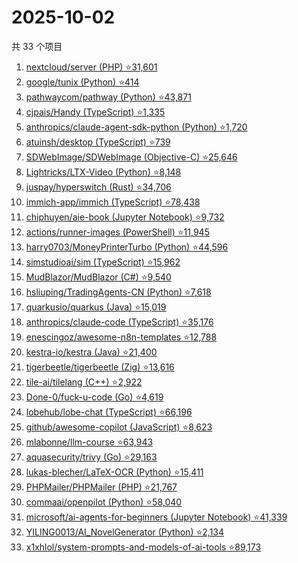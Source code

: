 # 2025-10-02

共 33 个项目

<!-- BEGIN GITHUB -->
<!-- 最后更新时间 2025-10-02 20:16:24 +0800 -->
1. [nextcloud/server (PHP) ⭐31,601](https://github.com/nextcloud/server)
1. [google/tunix (Python) ⭐414](https://github.com/google/tunix)
1. [pathwaycom/pathway (Python) ⭐43,871](https://github.com/pathwaycom/pathway)
1. [cjpais/Handy (TypeScript) ⭐1,335](https://github.com/cjpais/Handy)
1. [anthropics/claude-agent-sdk-python (Python) ⭐1,720](https://github.com/anthropics/claude-agent-sdk-python)
1. [atuinsh/desktop (TypeScript) ⭐739](https://github.com/atuinsh/desktop)
1. [SDWebImage/SDWebImage (Objective-C) ⭐25,646](https://github.com/SDWebImage/SDWebImage)
1. [Lightricks/LTX-Video (Python) ⭐8,148](https://github.com/Lightricks/LTX-Video)
1. [juspay/hyperswitch (Rust) ⭐34,706](https://github.com/juspay/hyperswitch)
1. [immich-app/immich (TypeScript) ⭐78,438](https://github.com/immich-app/immich)
1. [chiphuyen/aie-book (Jupyter Notebook) ⭐9,732](https://github.com/chiphuyen/aie-book)
1. [actions/runner-images (PowerShell) ⭐11,945](https://github.com/actions/runner-images)
1. [harry0703/MoneyPrinterTurbo (Python) ⭐44,596](https://github.com/harry0703/MoneyPrinterTurbo)
1. [simstudioai/sim (TypeScript) ⭐15,962](https://github.com/simstudioai/sim)
1. [MudBlazor/MudBlazor (C#) ⭐9,540](https://github.com/MudBlazor/MudBlazor)
1. [hsliuping/TradingAgents-CN (Python) ⭐7,618](https://github.com/hsliuping/TradingAgents-CN)
1. [quarkusio/quarkus (Java) ⭐15,019](https://github.com/quarkusio/quarkus)
1. [anthropics/claude-code (TypeScript) ⭐35,176](https://github.com/anthropics/claude-code)
1. [enescingoz/awesome-n8n-templates ⭐12,788](https://github.com/enescingoz/awesome-n8n-templates)
1. [kestra-io/kestra (Java) ⭐21,400](https://github.com/kestra-io/kestra)
1. [tigerbeetle/tigerbeetle (Zig) ⭐13,616](https://github.com/tigerbeetle/tigerbeetle)
1. [tile-ai/tilelang (C++) ⭐2,922](https://github.com/tile-ai/tilelang)
1. [Done-0/fuck-u-code (Go) ⭐4,619](https://github.com/Done-0/fuck-u-code)
1. [lobehub/lobe-chat (TypeScript) ⭐66,196](https://github.com/lobehub/lobe-chat)
1. [github/awesome-copilot (JavaScript) ⭐8,623](https://github.com/github/awesome-copilot)
1. [mlabonne/llm-course ⭐63,943](https://github.com/mlabonne/llm-course)
1. [aquasecurity/trivy (Go) ⭐29,163](https://github.com/aquasecurity/trivy)
1. [lukas-blecher/LaTeX-OCR (Python) ⭐15,411](https://github.com/lukas-blecher/LaTeX-OCR)
1. [PHPMailer/PHPMailer (PHP) ⭐21,767](https://github.com/PHPMailer/PHPMailer)
1. [commaai/openpilot (Python) ⭐58,040](https://github.com/commaai/openpilot)
1. [microsoft/ai-agents-for-beginners (Jupyter Notebook) ⭐41,339](https://github.com/microsoft/ai-agents-for-beginners)
1. [YILING0013/AI_NovelGenerator (Python) ⭐2,134](https://github.com/YILING0013/AI_NovelGenerator)
1. [x1xhlol/system-prompts-and-models-of-ai-tools ⭐89,173](https://github.com/x1xhlol/system-prompts-and-models-of-ai-tools)
<!-- END GITHUB -->